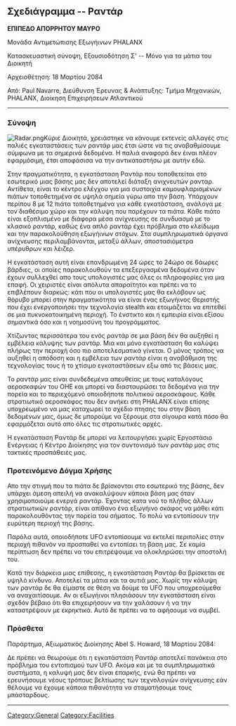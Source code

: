 ## Σχεδιάγραμμα -- Ραντάρ

**ΕΠΙΠΕΔΟ ΑΠΟΡΡΗΤΟΥ ΜΑΥΡΟ**

Μονάδα Αντιμετώπισης Εξωγήινων PHALANX

Κατασκευαστική σύνοψη, Εξουσιοδότηση Σ' -- Μόνο για τα μάτια του
Διοικητή

Αρχειοθέτηση: 18 Μαρτίου 2084

Από: Paul Navarre, Διεύθυνση Έρευνας & Ανάπτυξης: Τμήμα Μηχανικών,
PHALANX, Διοίκηση Επιχειρήσεων Ατλαντικού

------------------------------------------------------------------------

### Σύνοψη

![](Radar.png "Radar.png")Κύριε Διοικητά, χρειάστηκε να κάνουμε εκτενείς
αλλαγές στις παλιές εγκαταστάσεις των ραντάρ μας έτσι ώστε να τις
αναβαθμίσουμε σύμφωνα με τα σημερινά δεδομένα. Η παλιά αναφορά δεν έιναι
πλέον εφαρμόσιμη, έτσι αποφάσισα να την αντικαταστήσω με αυτήν εδώ.

Στην πραγματικότητα, η εγκατάσταση Ραντάρ που τοποθετείται στο εσωτερικό
μιας βάσης μας δεν αποτελεί διάταξη ανιχνευτών ρανταρ. Αντίθετα, είναι
το κέντρο ελέγχου για μια συστοιχία καμουφλαρισμένων πιάτων τοποθετημένα
σε υψηλά σημεία γύρω απο την βάση. Υπάρχουν περίπου 8 με 12 πιάτα
τοποθετημένα για κάθε εγκατάσταση, ανάλογα με τον διαθέσιμο χώρο και την
κάλυψη που παρέχουν τα πιάτα. Κάθε πιάτο είναι εξοπλισμένο με διάφορα
μέσα ανίχνευσης σε συνδυασμό με το κλασικό ραντάρ, καθώς ένα απλό ραντάρ
έχει πρόβλημα στο κλείδωμα και την παρακολούθηση εξωγήινων στόχων. Στα
συμπληρωματικά όργανα ανίχνευσης περιλαμβάνονται, μεταξύ άλλων,
αποστασιόμετρα υπέρυθρων και λέιζερ.

Η εγκατάσταση αυτή είναι επανδρωμένη 24 ώρες το 24ώρο σε 6άωρες βάρδιες,
οι οποίες παρακολουθούν τα επεξεργασμένα δεδομένα όταν έχουν συλλεχθεί
απο τους υπολογιστές μας όλες οι πληροφορίες για μια επαφή. Οι χειριστές
είναι απόλυτα απαραίτητοι και πρέπει να το επιβλέπουν διαρκώς: κάτι που
οι υπολογιστές μας θα εκλάβουν ως θόρυβο μπορεί στην πραγματικότητα να
είναι ένας εξωγήινος Θεριστής που έχει ενεργοποιήσει την τεχνολογία
stealth και ετοιμάζεται να επιτεθεί σε μια πυκνοκατοικημένη περιοχή. Το
ένστικτο και η εμπειρία είναι εξίσου σημαντικά όσο και η νοημοσύνη του
προγράμματος.

Χτίζωντας περισσότερα του ενός ραντάρ σε μια βάση δεν θα αυξηθεί η
εμβέλεια κάλυψης των ραντάρ. Μια και μόνο εγκατάσταση θα καλύψει πλήρως
την περιοχή όσο πιο αποτελεσματικά γίνεται. Ο μόνος τρόπος να αυξηθεί η
απόδοση και η εμβέλεια των ραντάρ είναι η αναβάθμιση της τεχνολογίας
τους ή το χτίσιμο εγκαταστάσεων εξω από τις βάσεις μας.

Το ραντάρ μας είναι συνδεδεμένα απευθείας με τους καταλόγους αεροσκαφών
του ΟΗΕ και μπορεί να διασταυρώσει τα δεδομένα για την πορεία και το
περιεχόμενό οποιοδήποτε πολιτικού αεροσκάφους. Κάθε στρατιωτικό
αεροσκάφος που δεν ανήκει στη PHALANX είναι επίσης υποχρεωμένο να μας
καταχωρεί το σχέδιο πτησης του στην βάση δεδομένων μας, όμως δε μπορούμε
να ξέρουμε στα σίγουρα κατά πόσο θα εφαρμόζεται αυτό απο όλες τις
στρατιωτικές αρχές.

Η εγκατάσταση Ραντάρ δε μπορεί να λειτουργήσει χωρίς Εργοστάσιο
Ενέργειας ή Κέντρο Διοίκησης για τον συντονισμό των ραντάρ μας στις
τακτικές προσπάθειές μας.

### Προτεινόμενο Δόγμα Χρήσης

Απο την στιγμή που τα πιάτα δε βρίσκονται στο εσωτερικό της βάσης, δεν
υπάρχει άμεση απειλή να ανακαλύψουν κάποια βάση μας όταν χρησιμοποιούμε
ενεργά ραντάρ. Έχοντας κατα νού το πλήθος άλλων στρατιωτικών ραντάρ,
είναι απίθανο ένα εξωγήινο σκάφος να μάθει κάτι παρακολουθόντας την
πορεία του σήματος. Το πολύ να εντοπίσουν την ευρύτερη περιοχή της
βάσης.

Παρόλα αυτά, οποιοδήποτε UFO εντοπίσουμε να εκτελεί περιπολίες στην
περιοχή πιθανόν να προσπαθεί να εντοπίσει τη βάση μας. Σε καμία
περίπτωση δεν πρέπει να του επιτρέψουμε να ολοκληρώσει την αποστολή του.

Κατά την διάρκεια μιας επίθεσης, η εγκατάσταση Ραντάρ θα βρίσκεται σε
υψηλό κίνδυνο. Αποτελεί τα μάτια και τα αυτιά μας. Χωρίς την κάλυψη των
ραντάρ δε θα είμαστε σε θέση να δούμε τα UFO που υποχρεούμεθα να
αναχαιτίσουμε. Αν οι εξωγήινοι πλησιάσουν την εγκατάσταση είναι σχεδόν
βέβαιο ότι θα επιχειρήσουν να την χαλάσουν ή να την καταστρέψουν με
εκρηκτικά. Αυτό δε πρέπει να το αφήσουμε να συμβεί.

### Πρόσθετα

Παράρτημα, Αξιωματικός Διοίκησης Abel S. Howard, 18 Μαρτίου 2084:

Δε πρέπει να θεωρούμε ότι η εγκατάσταση Ραντάρ αποτελεί πανάκεια στο
πρόβλημα του εντοπισμού των UFO. Ακόμα και με τα συμπληρωματικά
συστήματα, η καλυψή μας δεν είναι επαρκής, ενώ θα πρέπει να ερευνήσουμε
νέους τρόπους βελτίωσης των τεχνολογιών ανίχνευσης εάν θέλουμε να έχουμε
κάποια πιθανότητα να σταματήσουμε τους μπάσταρδους.

------------------------------------------------------------------------

[Category:General](Category:General "wikilink")
[Category:Facilities](Category:Facilities "wikilink")